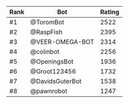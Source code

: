 Rank|Bot|Rating
---|---|---
#1|@ToromBot|2522
#2|@RaspFish|2395
#3|@VEER-OMEGA-BOT|2314
#4|@colinbot|2256
#5|@OpeningsBot|1936
#6|@Groot123456|1732
#7|@DavidsGuterBot|1538
#8|@pawnrobot|1247

